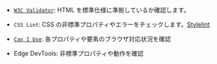 
- [`W3C Validator`](https://validator.w3.org): HTML を標準仕様に準拠しているか確認します。
- `CSS Lint`: CSS の非標準プロパティやエラーをチェックします。[Stylelint](https://stylelint.io)
- [`Can I Use`](https://caniuse.com): 各プロパティや要素のブラウザ対応状況を確認

- Edge DevTools: 非標準プロパティや動作を確認